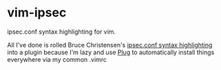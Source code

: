 vim-ipsec
===

ipsec.conf syntax highlighting for vim.

All I've done is rolled Bruce Christensen's [ipsec.conf syntax highlighting](http://www.vim.org/scripts/script.php?script_id=312) 
into a plugin because I'm lazy and use 
[Plug](https://github.com/junegunn/vim-plug/) to automatically install things everywhere via my common .vimrc
